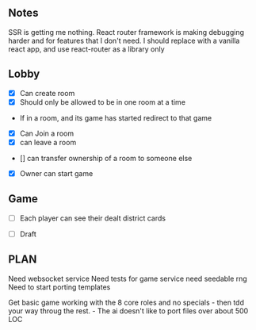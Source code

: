 ##  Notes
SSR is getting me nothing. 
React router framework is making debugging harder and for features that I don't need.
I should replace with a vanilla react app, and use react-router as a library only


## Lobby
- [x] Can create room
- [x] Should only be allowed to be in one room at a time
- If in a room, and its game has started redirect to that game
- [x] Can Join a room
- [x] can leave a room
- [] can transfer ownership of a room to someone else
- [x] Owner can start game

## Game
- [ ] Each player can see their dealt district cards
- [ ] Draft


## PLAN
Need websocket service
Need tests for game service
need seedable rng
Need to start porting templates

Get basic game working with the 8 core roles and no specials
    - then tdd your way throug the rest.
    - The ai doesn't like to port files over about 500 LOC
